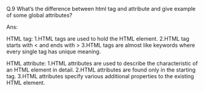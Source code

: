 Q.9 What’s the difference between html tag and attribute and give example of some global attributes?

Ans: 

HTML tag: 
    1.HTML tags are used to hold the HTML element.
    2.HTML tag starts with < and ends with >
    3.HTML tags are almost like keywords where every single tag has unique meaning.

HTML attribute:
    1.HTML attributes are used to describe the characteristic of an HTML element in detail.
    2.HTML attributes are found only in the starting tag.
    3.HTML attributes specify various additional properties to the existing HTML element.